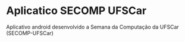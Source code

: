 # Aplicatico SECOMP UFSCar
Aplicativo android desenvolvido a Semana da Computação da UFSCar (SECOMP-UFSCar)

